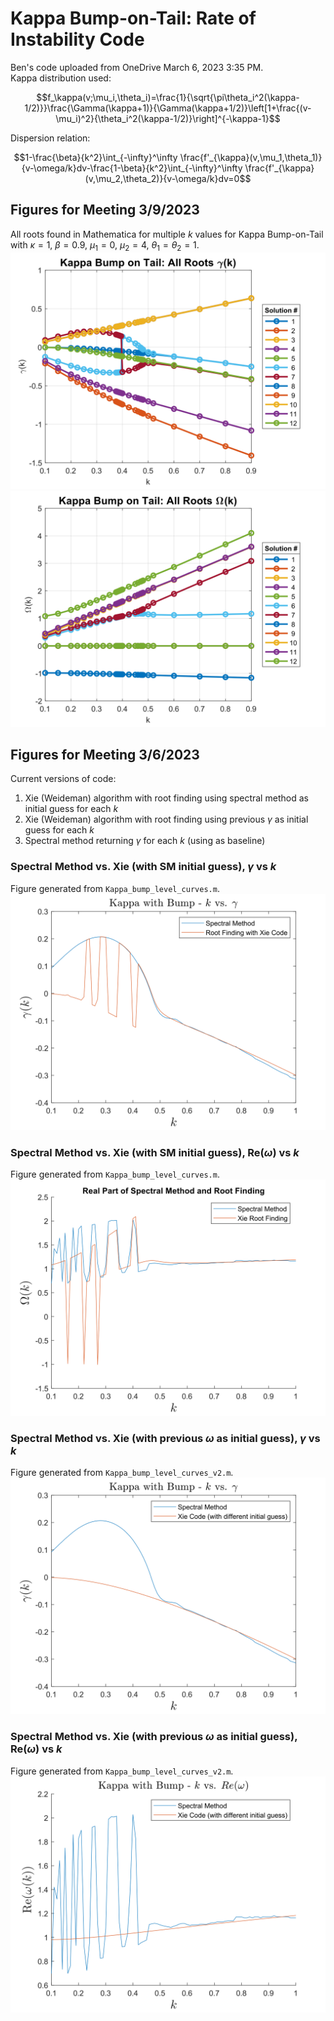 # Kappa Bump-on-Tail: Rate of Instability Code
Ben's code uploaded from OneDrive March 6, 2023 3:35 PM.  
Kappa distribution used:

$$f_\kappa(v;\mu_i,\theta_i)=\frac{1}{\sqrt{\pi\theta_i^2(\kappa-1/2)}}\frac{\Gamma(\kappa+1)}{\Gamma(\kappa+1/2)}\left[1+\frac{(v-\mu_i)^2}{\theta_i^2(\kappa-1/2)}\right]^{-\kappa-1}$$

Dispersion relation:

$$1-\frac{\beta}{k^2}\int_{-\infty}^\infty \frac{f'_{\kappa}(v,\mu_1,\theta_1)}{v-\omega/k}dv-\frac{1-\beta}{k^2}\int_{-\infty}^\infty \frac{f'_{\kappa}(v,\mu_2,\theta_2)}{v-\omega/k}dv=0$$


## Figures for Meeting 3/9/2023
All roots found in Mathematica for multiple $k$ values for Kappa Bump-on-Tail with $\kappa=1$, $\beta=0.9$, $\mu_1=0$, $\mu_2=4$, $\theta_1=\theta_2=1$.
![](figs/kappaBumpImag_AllRoots.svg)
![](figs/kappaBumpReal_AllRoots.svg)

## Figures for Meeting 3/6/2023
Current versions of code:
1. Xie (Weideman) algorithm with root finding using spectral method as initial guess for each $k$
2. Xie (Weideman) algorithm with root finding using previous $\gamma$ as initial guess for each $k$
3. Spectral method returning $\gamma$ for each $k$ (using as baseline)

### Spectral Method vs. Xie (with SM initial guess), $\gamma$ vs $k$
Figure generated from `Kappa_bump_level_curves.m`.
![](figs/kappaBumpImagXieSM_SMInit.svg)

### Spectral Method vs. Xie (with SM initial guess), $\text{Re}(\omega)$ vs $k$
Figure generated from `Kappa_bump_level_curves.m`.
![](figs/kappaBumpRealXieSM_SMInit.svg)

### Spectral Method vs. Xie (with previous $\omega$ as initial guess), $\gamma$ vs $k$
Figure generated from `Kappa_bump_level_curves_v2.m`.
![](figs/kappaBumpXieSM_PreviousInit.svg)

### Spectral Method vs. Xie (with previous $\omega$ as initial guess), $\text{Re}(\omega)$ vs $k$
Figure generated from `Kappa_bump_level_curves_v2.m`.
![](figs/kappaBumpRealXieSM_PreviousInit.svg)
